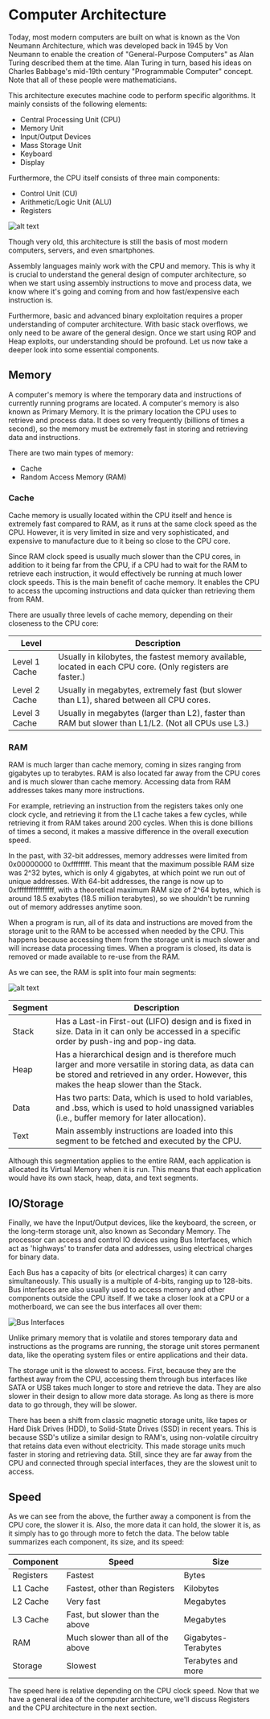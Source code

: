 # Computer Architecture

Today, most modern computers are built on what is known as the Von Neumann Architecture, which was developed back in 1945 by Von Neumann to enable the creation of "General-Purpose Computers" as Alan Turing described them at the time. Alan Turing in turn, based his ideas on Charles Babbage's mid-19th century "Programmable Computer" concept. Note that all of these people were mathematicians.

This architecture executes machine code to perform specific algorithms. It mainly consists of the following elements:

- Central Processing Unit (CPU)
- Memory Unit
- Input/Output Devices
- Mass Storage Unit
- Keyboard
- Display

Furthermore, the CPU itself consists of three main components:

- Control Unit (CU)
- Arithmetic/Logic Unit (ALU)
- Registers

![alt text](/Images/image-139.png)

Though very old, this architecture is still the basis of most modern computers, servers, and even smartphones.

Assembly languages mainly work with the CPU and memory. This is why it is crucial to understand the general design of computer architecture, so when we start using assembly instructions to move and process data, we know where it's going and coming from and how fast/expensive each instruction is.

Furthermore, basic and advanced binary exploitation requires a proper understanding of computer architecture. With basic stack overflows, we only need to be aware of the general design. Once we start using ROP and Heap exploits, our understanding should be profound. Let us now take a deeper look into some essential components.

## Memory

A computer's memory is where the temporary data and instructions of currently running programs are located. A computer's memory is also known as Primary Memory. It is the primary location the CPU uses to retrieve and process data. It does so very frequently (billions of times a second), so the memory must be extremely fast in storing and retrieving data and instructions.

There are two main types of memory:

- Cache
- Random Access Memory (RAM)

### Cache

Cache memory is usually located within the CPU itself and hence is extremely fast compared to RAM, as it runs at the same clock speed as the CPU. However, it is very limited in size and very sophisticated, and expensive to manufacture due to it being so close to the CPU core.

Since RAM clock speed is usually much slower than the CPU cores, in addition to it being far from the CPU, if a CPU had to wait for the RAM to retrieve each instruction, it would effectively be running at much lower clock speeds. This is the main benefit of cache memory. It enables the CPU to access the upcoming instructions and data quicker than retrieving them from RAM.

There are usually three levels of cache memory, depending on their closeness to the CPU core:

| Level         | Description                                                                                                |
| ------------- | ---------------------------------------------------------------------------------------------------------- |
| Level 1 Cache | Usually in kilobytes, the fastest memory available, located in each CPU core. (Only registers are faster.) |
| Level 2 Cache | Usually in megabytes, extremely fast (but slower than L1), shared between all CPU cores.                   |
| Level 3 Cache | Usually in megabytes (larger than L2), faster than RAM but slower than L1/L2. (Not all CPUs use L3.)       |

### RAM

RAM is much larger than cache memory, coming in sizes ranging from gigabytes up to terabytes. RAM is also located far away from the CPU cores and is much slower than cache memory. Accessing data from RAM addresses takes many more instructions.

For example, retrieving an instruction from the registers takes only one clock cycle, and retrieving it from the L1 cache takes a few cycles, while retrieving it from RAM takes around 200 cycles. When this is done billions of times a second, it makes a massive difference in the overall execution speed.

In the past, with 32-bit addresses, memory addresses were limited from 0x00000000 to 0xffffffff. This meant that the maximum possible RAM size was 2^32 bytes, which is only 4 gigabytes, at which point we run out of unique addresses. With 64-bit addresses, the range is now up to 0xffffffffffffffff, with a theoretical maximum RAM size of 2^64 bytes, which is around 18.5 exabytes (18.5 million terabytes), so we shouldn't be running out of memory addresses anytime soon.

When a program is run, all of its data and instructions are moved from the storage unit to the RAM to be accessed when needed by the CPU. This happens because accessing them from the storage unit is much slower and will increase data processing times. When a program is closed, its data is removed or made available to re-use from the RAM.

As we can see, the RAM is split into four main segments:

![alt text](/Images/image-140.png)

| Segment | Description                                                                                                                                                                                      |
| ------- | ------------------------------------------------------------------------------------------------------------------------------------------------------------------------------------------------ |
| Stack   | Has a Last-in First-out (LIFO) design and is fixed in size. Data in it can only be accessed in a specific order by push-ing and pop-ing data.                                                    |
| Heap    | Has a hierarchical design and is therefore much larger and more versatile in storing data, as data can be stored and retrieved in any order. However, this makes the heap slower than the Stack. |
| Data    | Has two parts: Data, which is used to hold variables, and .bss, which is used to hold unassigned variables (i.e., buffer memory for later allocation).                                           |
| Text    | Main assembly instructions are loaded into this segment to be fetched and executed by the CPU.                                                                                                   |

Although this segmentation applies to the entire RAM, each application is allocated its Virtual Memory when it is run. This means that each application would have its own stack, heap, data, and text segments.

## IO/Storage

Finally, we have the Input/Output devices, like the keyboard, the screen, or the long-term storage unit, also known as Secondary Memory. The processor can access and control IO devices using Bus Interfaces, which act as 'highways' to transfer data and addresses, using electrical charges for binary data.

Each Bus has a capacity of bits (or electrical charges) it can carry simultaneously. This usually is a multiple of 4-bits, ranging up to 128-bits. Bus interfaces are also usually used to access memory and other components outside the CPU itself. If we take a closer look at a CPU or a motherboard, we can see the bus interfaces all over them:

![Bus Interfaces](bus.jpg)

Unlike primary memory that is volatile and stores temporary data and instructions as the programs are running, the storage unit stores permanent data, like the operating system files or entire applications and their data.

The storage unit is the slowest to access. First, because they are the farthest away from the CPU, accessing them through bus interfaces like SATA or USB takes much longer to store and retrieve the data. They are also slower in their design to allow more data storage. Αs long as there is more data to go through, they will be slower.

There has been a shift from classic magnetic storage units, like tapes or Hard Disk Drives (HDD), to Solid-State Drives (SSD) in recent years. This is because SSD's utilize a similar design to RAM's, using non-volatile circuitry that retains data even without electricity. This made storage units much faster in storing and retrieving data. Still, since they are far away from the CPU and connected through special interfaces, they are the slowest unit to access.

## Speed

As we can see from the above, the further away a component is from the CPU core, the slower it is. Also, the more data it can hold, the slower it is, as it simply has to go through more to fetch the data. The below table summarizes each component, its size, and its speed:

| Component | Speed                             | Size                |
| --------- | --------------------------------- | ------------------- |
| Registers | Fastest                           | Bytes               |
| L1 Cache  | Fastest, other than Registers     | Kilobytes           |
| L2 Cache  | Very fast                         | Megabytes           |
| L3 Cache  | Fast, but slower than the above   | Megabytes           |
| RAM       | Much slower than all of the above | Gigabytes-Terabytes |
| Storage   | Slowest                           | Terabytes and more  |

The speed here is relative depending on the CPU clock speed. Now that we have a general idea of the computer architecture, we'll discuss Registers and the CPU architecture in the next section.
